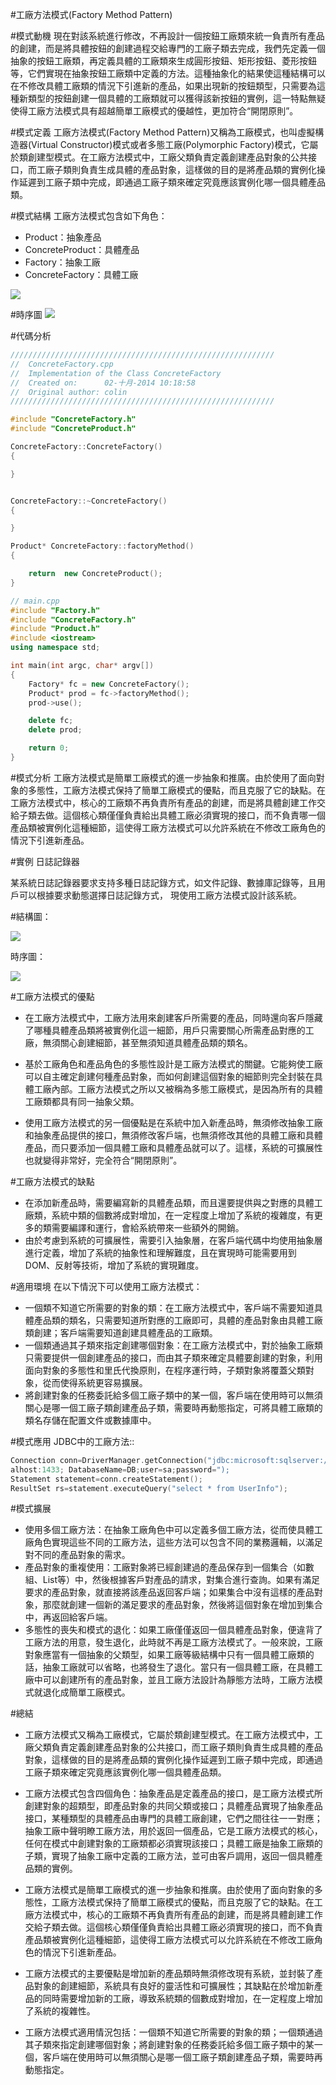 #工廠方法模式(Factory Method Pattern)


#模式動機
現在對該系統進行修改，不再設計一個按鈕工廠類來統一負責所有產品的創建，而是將具體按鈕的創建過程交給專門的工廠子類去完成，我們先定義一個抽象的按鈕工廠類，再定義具體的工廠類來生成圓形按鈕、矩形按鈕、菱形按鈕等，它們實現在抽象按鈕工廠類中定義的方法。這種抽象化的結果使這種結構可以在不修改具體工廠類的情況下引進新的產品，如果出現新的按鈕類型，只需要為這種新類型的按鈕創建一個具體的工廠類就可以獲得該新按鈕的實例，這一特點無疑使得工廠方法模式具有超越簡單工廠模式的優越性，更加符合“開閉原則”。

#模式定義
工廠方法模式(Factory Method Pattern)又稱為工廠模式，也叫虛擬構造器(Virtual Constructor)模式或者多態工廠(Polymorphic Factory)模式，它屬於類創建型模式。在工廠方法模式中，工廠父類負責定義創建產品對象的公共接口，而工廠子類則負責生成具體的產品對象，這樣做的目的是將產品類的實例化操作延遲到工廠子類中完成，即通過工廠子類來確定究竟應該實例化哪一個具體產品類。

#模式結構
工廠方法模式包含如下角色：

- Product：抽象產品
- ConcreteProduct：具體產品
- Factory：抽象工廠
- ConcreteFactory：具體工廠

![](../_static/FactoryMethod.jpg)


#時序圖
![](../_static/seq_FactoryMethod.jpg)

#代碼分析
```cpp
///////////////////////////////////////////////////////////
//  ConcreteFactory.cpp
//  Implementation of the Class ConcreteFactory
//  Created on:      02-十月-2014 10:18:58
//  Original author: colin
///////////////////////////////////////////////////////////

#include "ConcreteFactory.h"
#include "ConcreteProduct.h"

ConcreteFactory::ConcreteFactory()
{

}


ConcreteFactory::~ConcreteFactory()
{

}

Product* ConcreteFactory::factoryMethod()
{

    return  new ConcreteProduct();
}

```

```cpp
// main.cpp
#include "Factory.h"
#include "ConcreteFactory.h"
#include "Product.h"
#include <iostream>
using namespace std;

int main(int argc, char* argv[])
{
    Factory* fc = new ConcreteFactory();
    Product* prod = fc->factoryMethod();
    prod->use();

    delete fc;
    delete prod;

    return 0;
}

```

#模式分析
工廠方法模式是簡單工廠模式的進一步抽象和推廣。由於使用了面向對象的多態性，工廠方法模式保持了簡單工廠模式的優點，而且克服了它的缺點。在工廠方法模式中，核心的工廠類不再負責所有產品的創建，而是將具體創建工作交給子類去做。這個核心類僅僅負責給出具體工廠必須實現的接口，而不負責哪一個產品類被實例化這種細節，這使得工廠方法模式可以允許系統在不修改工廠角色的情況下引進新產品。


#實例
日誌記錄器

某系統日誌記錄器要求支持多種日誌記錄方式，如文件記錄、數據庫記錄等，且用戶可以根據要求動態選擇日誌記錄方式，
現使用工廠方法模式設計該系統。

#結構圖：

![](../_static/loger.jpg)

時序圖：

![](../_static/seq_loger.jpg)


#工廠方法模式的優點

- 在工廠方法模式中，工廠方法用來創建客戶所需要的產品，同時還向客戶隱藏了哪種具體產品類將被實例化這一細節，用戶只需要關心所需產品對應的工廠，無須關心創建細節，甚至無須知道具體產品類的類名。

- 基於工廠角色和產品角色的多態性設計是工廠方法模式的關鍵。它能夠使工廠可以自主確定創建何種產品對象，而如何創建這個對象的細節則完全封裝在具體工廠內部。工廠方法模式之所以又被稱為多態工廠模式，是因為所有的具體工廠類都具有同一抽象父類。
- 使用工廠方法模式的另一個優點是在系統中加入新產品時，無須修改抽象工廠和抽象產品提供的接口，無須修改客戶端，也無須修改其他的具體工廠和具體產品，而只要添加一個具體工廠和具體產品就可以了。這樣，系統的可擴展性也就變得非常好，完全符合“開閉原則”。


#工廠方法模式的缺點
- 在添加新產品時，需要編寫新的具體產品類，而且還要提供與之對應的具體工廠類，系統中類的個數將成對增加，在一定程度上增加了系統的複雜度，有更多的類需要編譯和運行，會給系統帶來一些額外的開銷。
- 由於考慮到系統的可擴展性，需要引入抽象層，在客戶端代碼中均使用抽象層進行定義，增加了系統的抽象性和理解難度，且在實現時可能需要用到DOM、反射等技術，增加了系統的實現難度。

#適用環境
在以下情況下可以使用工廠方法模式：

- 一個類不知道它所需要的對象的類：在工廠方法模式中，客戶端不需要知道具體產品類的類名，只需要知道所對應的工廠即可，具體的產品對象由具體工廠類創建；客戶端需要知道創建具體產品的工廠類。
- 一個類通過其子類來指定創建哪個對象：在工廠方法模式中，對於抽象工廠類只需要提供一個創建產品的接口，而由其子類來確定具體要創建的對象，利用面向對象的多態性和里氏代換原則，在程序運行時，子類對象將覆蓋父類對象，從而使得系統更容易擴展。
- 將創建對象的任務委託給多個工廠子類中的某一個，客戶端在使用時可以無須關心是哪一個工廠子類創建產品子類，需要時再動態指定，可將具體工廠類的類名存儲在配置文件或數據庫中。

#模式應用
JDBC中的工廠方法::

```cpp
Connection conn=DriverManager.getConnection("jdbc:microsoft:sqlserver://loc
alhost:1433; DatabaseName=DB;user=sa;password=");
Statement statement=conn.createStatement();
ResultSet rs=statement.executeQuery("select * from UserInfo");
```

#模式擴展
- 使用多個工廠方法：在抽象工廠角色中可以定義多個工廠方法，從而使具體工廠角色實現這些不同的工廠方法，這些方法可以包含不同的業務邏輯，以滿足對不同的產品對象的需求。
- 產品對象的重複使用：工廠對象將已經創建過的產品保存到一個集合（如數組、List等）中，然後根據客戶對產品的請求，對集合進行查詢。如果有滿足要求的產品對象，就直接將該產品返回客戶端；如果集合中沒有這樣的產品對象，那麼就創建一個新的滿足要求的產品對象，然後將這個對象在增加到集合中，再返回給客戶端。
- 多態性的喪失和模式的退化：如果工廠僅僅返回一個具體產品對象，便違背了工廠方法的用意，發生退化，此時就不再是工廠方法模式了。一般來說，工廠對象應當有一個抽象的父類型，如果工廠等級結構中只有一個具體工廠類的話，抽象工廠就可以省略，也將發生了退化。當只有一個具體工廠，在具體工廠中可以創建所有的產品對象，並且工廠方法設計為靜態方法時，工廠方法模式就退化成簡單工廠模式。


#總結
- 工廠方法模式又稱為工廠模式，它屬於類創建型模式。在工廠方法模式中，工廠父類負責定義創建產品對象的公共接口，而工廠子類則負責生成具體的產品對象，這樣做的目的是將產品類的實例化操作延遲到工廠子類中完成，即通過工廠子類來確定究竟應該實例化哪一個具體產品類。
- 工廠方法模式包含四個角色：抽象產品是定義產品的接口，是工廠方法模式所創建對象的超類型，即產品對象的共同父類或接口；具體產品實現了抽象產品接口，某種類型的具體產品由專門的具體工廠創建，它們之間往往一一對應；抽象工廠中聲明瞭工廠方法，用於返回一個產品，它是工廠方法模式的核心，任何在模式中創建對象的工廠類都必須實現該接口；具體工廠是抽象工廠類的子類，實現了抽象工廠中定義的工廠方法，並可由客戶調用，返回一個具體產品類的實例。

- 工廠方法模式是簡單工廠模式的進一步抽象和推廣。由於使用了面向對象的多態性，工廠方法模式保持了簡單工廠模式的優點，而且克服了它的缺點。在工廠方法模式中，核心的工廠類不再負責所有產品的創建，而是將具體創建工作交給子類去做。這個核心類僅僅負責給出具體工廠必須實現的接口，而不負責產品類被實例化這種細節，這使得工廠方法模式可以允許系統在不修改工廠角色的情況下引進新產品。
- 工廠方法模式的主要優點是增加新的產品類時無須修改現有系統，並封裝了產品對象的創建細節，系統具有良好的靈活性和可擴展性；其缺點在於增加新產品的同時需要增加新的工廠，導致系統類的個數成對增加，在一定程度上增加了系統的複雜性。
- 工廠方法模式適用情況包括：一個類不知道它所需要的對象的類；一個類通過其子類來指定創建哪個對象；將創建對象的任務委託給多個工廠子類中的某一個，客戶端在使用時可以無須關心是哪一個工廠子類創建產品子類，需要時再動態指定。

